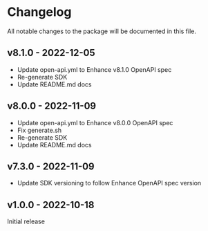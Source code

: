 # Changelog

All notable changes to the package will be documented in this file.

## v8.1.0 - 2022-12-05

- Update open-api.yml to Enhance v8.1.0 OpenAPI spec
- Re-generate SDK
- Update README.md docs

## v8.0.0 - 2022-11-09

- Update open-api.yml to Enhance v8.0.0 OpenAPI spec
- Fix generate.sh
- Re-generate SDK
- Update README.md docs

## v7.3.0 - 2022-11-09

- Update SDK versioning to follow Enhance OpenAPI spec version

## v1.0.0 - 2022-10-18

Initial release
